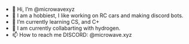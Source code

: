 - 👋 Hi, I’m @microwavexyz
- 👀 I am a hobbiest, I like working on RC cars and making discord bots.
- 🌱 I’m currently learning CS, and C+
- 💞️ I am currently collabarting with hydrogen.
- 📫 How to reach me DISCORD: @microwave.xyz

